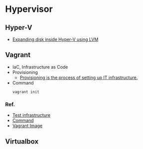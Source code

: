 # Hypervisor

## Hyper-V

* [Expanding disk inside Hyper-V using LVM](https://askubuntu.com/questions/646183/expanding-disk-inside-hyper-v-using-lvm)

## Vagrant

* IaC, Infrastructure as Code
* Provisioning
  * [Provisioning is the process of setting up IT infrastructure.](https://www.redhat.com/en/topics/automation/what-is-provisioning)
* Command
  ```shell
  vagrant init
  ```

### Ref.

* [Test infrastructure](https://thebook.io/080241/ch02/)
* [Command](https://thebook.io/080241/ch02/01/03/)
* [Vagrant Image](https://app.vagrantup.com/boxes/search)


## Virtualbox
